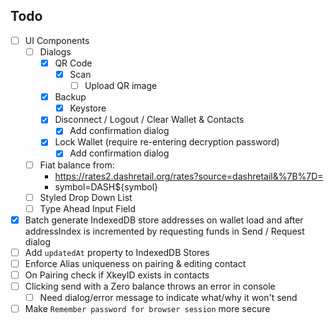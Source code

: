 ## Todo
- [ ] UI Components
  - [ ] Dialogs
    - [x] QR Code
      - [x] Scan
        - [ ] Upload QR image
    - [x] Backup
      - [x] Keystore
    - [x] Disconnect / Logout / Clear Wallet & Contacts
      - [x] Add confirmation dialog
    - [x] Lock Wallet (require re-entering decryption password)
      - [x] Add confirmation dialog
  - [ ] Fiat balance from:
    - https://rates2.dashretail.org/rates?source=dashretail&%7B%7D=
    - symbol=DASH${symbol}
  - [ ] Styled Drop Down List
  - [ ] Type Ahead Input Field
- [x] Batch generate IndexedDB store addresses on wallet load and after addressIndex is incremented by requesting funds in Send / Request dialog
- [ ] Add `updatedAt` property to IndexedDB Stores
- [ ] Enforce Alias uniqueness on pairing & editing contact
- [ ] On Pairing check if XkeyID exists in contacts
- [ ] Clicking send with a Zero balance throws an error in console
  - [ ] Need dialog/error message to indicate what/why it won't send
- [ ] Make `Remember password for browser session` more secure
